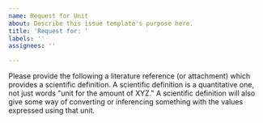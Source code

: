 ```yaml
---
name: Request for Unit
about: Describe this issue template's purpose here.
title: 'Request for: '
labels: ''
assignees: ''

---
```


Please provide the following a literature reference (or attachment) which provides a scientific definition. A scientific definition is a quantitative one, not just words "unit for the amount of XYZ." A scientific definition will also give some way of converting or inferencing something with the values expressed using that unit.
